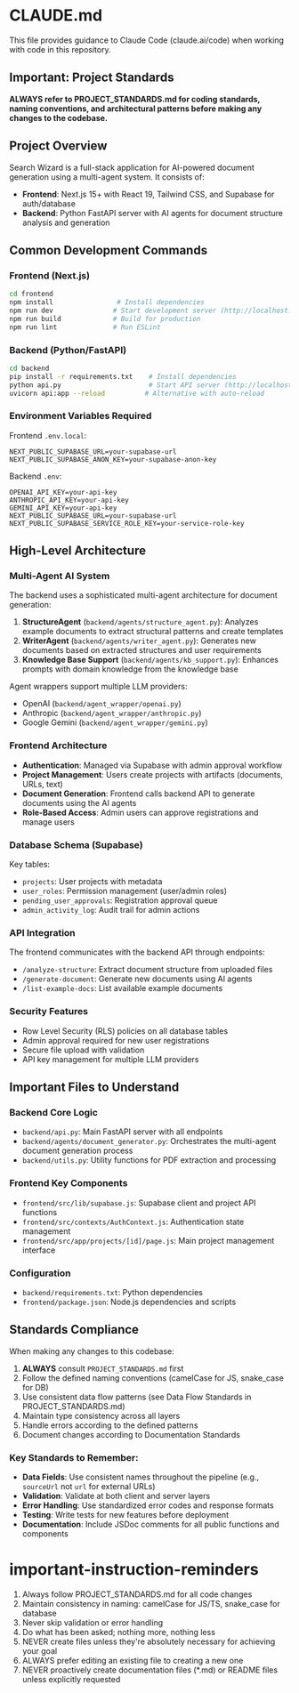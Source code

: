 # CLAUDE.md

This file provides guidance to Claude Code (claude.ai/code) when working with code in this repository.

## Important: Project Standards
**ALWAYS refer to PROJECT_STANDARDS.md for coding standards, naming conventions, and architectural patterns before making any changes to the codebase.**

## Project Overview

Search Wizard is a full-stack application for AI-powered document generation using a multi-agent system. It consists of:
- **Frontend**: Next.js 15+ with React 19, Tailwind CSS, and Supabase for auth/database
- **Backend**: Python FastAPI server with AI agents for document structure analysis and generation

## Common Development Commands

### Frontend (Next.js)
```bash
cd frontend
npm install                # Install dependencies
npm run dev               # Start development server (http://localhost:3000)
npm run build             # Build for production
npm run lint              # Run ESLint
```

### Backend (Python/FastAPI)
```bash
cd backend
pip install -r requirements.txt    # Install dependencies
python api.py                      # Start API server (http://localhost:8000)
uvicorn api:app --reload          # Alternative with auto-reload
```

### Environment Variables Required
Frontend `.env.local`:
```
NEXT_PUBLIC_SUPABASE_URL=your-supabase-url
NEXT_PUBLIC_SUPABASE_ANON_KEY=your-supabase-anon-key
```

Backend `.env`:
```
OPENAI_API_KEY=your-api-key
ANTHROPIC_API_KEY=your-api-key
GEMINI_API_KEY=your-api-key
NEXT_PUBLIC_SUPABASE_URL=your-supabase-url
NEXT_PUBLIC_SUPABASE_SERVICE_ROLE_KEY=your-service-role-key
```

## High-Level Architecture

### Multi-Agent AI System
The backend uses a sophisticated multi-agent architecture for document generation:

1. **StructureAgent** (`backend/agents/structure_agent.py`): Analyzes example documents to extract structural patterns and create templates
2. **WriterAgent** (`backend/agents/writer_agent.py`): Generates new documents based on extracted structures and user requirements
3. **Knowledge Base Support** (`backend/agents/kb_support.py`): Enhances prompts with domain knowledge from the knowledge base

Agent wrappers support multiple LLM providers:
- OpenAI (`backend/agent_wrapper/openai.py`)
- Anthropic (`backend/agent_wrapper/anthropic.py`)
- Google Gemini (`backend/agent_wrapper/gemini.py`)

### Frontend Architecture
- **Authentication**: Managed via Supabase with admin approval workflow
- **Project Management**: Users create projects with artifacts (documents, URLs, text)
- **Document Generation**: Frontend calls backend API to generate documents using the AI agents
- **Role-Based Access**: Admin users can approve registrations and manage users

### Database Schema (Supabase)
Key tables:
- `projects`: User projects with metadata
- `user_roles`: Permission management (user/admin roles)
- `pending_user_approvals`: Registration approval queue
- `admin_activity_log`: Audit trail for admin actions

### API Integration
The frontend communicates with the backend API through endpoints:
- `/analyze-structure`: Extract document structure from uploaded files
- `/generate-document`: Generate new documents using AI agents
- `/list-example-docs`: List available example documents

### Security Features
- Row Level Security (RLS) policies on all database tables
- Admin approval required for new user registrations
- Secure file upload with validation
- API key management for multiple LLM providers

## Important Files to Understand

### Backend Core Logic
- `backend/api.py`: Main FastAPI server with all endpoints
- `backend/agents/document_generator.py`: Orchestrates the multi-agent document generation process
- `backend/utils.py`: Utility functions for PDF extraction and processing

### Frontend Key Components
- `frontend/src/lib/supabase.js`: Supabase client and project API functions
- `frontend/src/contexts/AuthContext.js`: Authentication state management
- `frontend/src/app/projects/[id]/page.js`: Main project management interface

### Configuration
- `backend/requirements.txt`: Python dependencies
- `frontend/package.json`: Node.js dependencies and scripts

## Standards Compliance

When making any changes to this codebase:
1. **ALWAYS** consult `PROJECT_STANDARDS.md` first
2. Follow the defined naming conventions (camelCase for JS, snake_case for DB)
3. Use consistent data flow patterns (see Data Flow Standards in PROJECT_STANDARDS.md)
4. Maintain type consistency across all layers
5. Handle errors according to the defined patterns
6. Document changes according to Documentation Standards

### Key Standards to Remember:
- **Data Fields**: Use consistent names throughout the pipeline (e.g., `sourceUrl` not `url` for external URLs)
- **Validation**: Validate at both client and server layers
- **Error Handling**: Use standardized error codes and response formats
- **Testing**: Write tests for new features before deployment
- **Documentation**: Include JSDoc comments for all public functions and components

# important-instruction-reminders
1. Always follow PROJECT_STANDARDS.md for all code changes
2. Maintain consistency in naming: camelCase for JS/TS, snake_case for database
3. Never skip validation or error handling
4. Do what has been asked; nothing more, nothing less
5. NEVER create files unless they're absolutely necessary for achieving your goal
6. ALWAYS prefer editing an existing file to creating a new one
7. NEVER proactively create documentation files (*.md) or README files unless explicitly requested